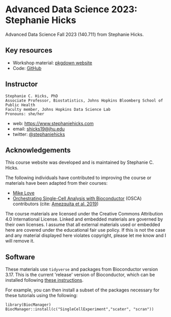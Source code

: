 # Advanced Data Science 2023: Stephanie Hicks

Advanced Data Science Fall 2023 (140.711) from Stephanie Hicks. 


## Key resources

- Workshop material: [pkgdown website](https://stephaniehicks.com/singlecelldemo)
- Code: [GitHub](https://github.com/stephaniehicks/singlecelldemo)

## Instructor

```
Stephanie C. Hicks, PhD
Associate Professor, Biostatistics, Johns Hopkins Bloomberg School of Public Health
Faculty member, Johns Hopkins Data Science Lab
Pronouns: she/her 
```
- web: https://www.stephaniehicks.com
- email: shicks19@jhu.edu
- twitter: [@stephaniehicks](http://twitter.com/stephaniehicks)

## Acknowledgements

This course website was developed and is maintained by Stephanie C. Hicks.

The following individuals have contributed to improving the course or materials have been adapted from their courses: 

- [Mike Love](https://biodatascience.github.io/compbio/bioc/objects)
- [Orchestrating Single-Cell Analysis with Bioconductor](https://bioconductor.org/books/release/OSCA) (OSCA) contributors (cite: [Amezquita et al. 2019](https://doi.org/10.1038/s41592-019-0654-x))

The course materials are licensed under the Creative Commons Attribution 4.0 International License. 
Linked and embedded materials are governed by their own licenses. 
I assume that all external materials used or embedded here are covered under the educational fair use policy. 
If this is not the case and any material displayed here violates copyright, please let me know and I will remove it.


## Software

These materials use `tidyverse` and packages from Bioconductor version 3.17.
This is the current 'release' version of Bioconductor, which can be installed following [these instructions](https://bioconductor.org/install).

For example, you can then install a subset of the packages necessary for these tutorials using the following:

```
library(BiocManager)
BiocManager::install(c("SingleCellExperiment","scater", "scran"))
```



